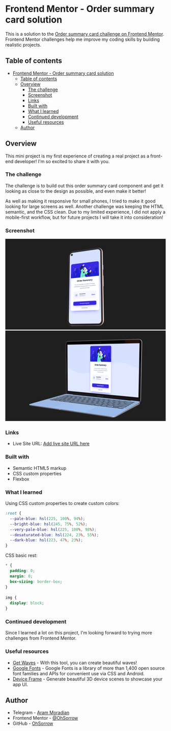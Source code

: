 # Frontend Mentor - Order summary card solution

This is a solution to the [Order summary card challenge on Frontend Mentor](https://www.frontendmentor.io/challenges/order-summary-component-QlPmajDUj). Frontend Mentor challenges help me improve my coding skills by building realistic projects.

## Table of contents

- [Frontend Mentor - Order summary card solution](#frontend-mentor---order-summary-card-solution)
  - [Table of contents](#table-of-contents)
  - [Overview](#overview)
    - [The challenge](#the-challenge)
    - [Screenshot](#screenshot)
    - [Links](#links)
    - [Built with](#built-with)
    - [What I learned](#what-i-learned)
    - [Continued development](#continued-development)
    - [Useful resources](#useful-resources)
  - [Author](#author)

## Overview

This mini project is my first experience of creating a real project as a front-end developer! I'm so excited to share it with you.

### The challenge

The challenge is to build out this order summary card component and get it looking as close to the design as possible, and even make it better!

As well as making it responsive for small phones, I tried to make it good looking for large screens as well. Another challenge was keeping the HTML semantic, and the CSS clean. Due to my limited experience, I did not apply a mobile-first workflow, but for future projects I will take it into consideration!

### Screenshot

![Mobile Preview](./preview/mobile-preview.png)
![Desktop Previe](./preview/desktop-preview.png)

### Links

- Live Site URL: [Add live site URL here](https://your-live-site-url.com)

### Built with

- Semantic HTML5 markup
- CSS custom properties
- Flexbox

### What I learned

Using CSS custom properties to create custom colors:

```css
:root {
  --pale-blue: hsl(225, 100%, 94%);
  --bright-blue: hsl(245, 75%, 52%);
  --very-pale-blue: hsl(225, 100%, 98%);
  --desaturated-blue: hsl(224, 23%, 55%);
  --dark-blue: hsl(223, 47%, 23%);
}
```

CSS basic rest:

```css
* {
  padding: 0;
  margin: 0;
  box-sizing: border-box;
}

img {
  display: block;
}
```

### Continued development

Since I learned a lot on this project, I'm looking forward to trying more challenges from Frontend Mentor.

### Useful resources

- [Get Waves](https://getwaves.io) - With this tool, you can create beautiful waves!
- [Google Fonts](https://fonts.google.com) - Google Fonts is a library of more than 1,400 open source font families and APIs for convenient use via CSS and Android.
- [Device Frame](https://deviceframes.com/) - Generate beautiful 3D device scenes to showcase your app UI.

## Author

- Telegram - [Aram Moradian](https://t.me/OhSorrow)
- Frontend Mentor - [@OhSorrow](https://www.frontendmentor.io/profile/OhSorrow)
- GitHub - [OhSorrow](https://github.com/OhSorrow)
